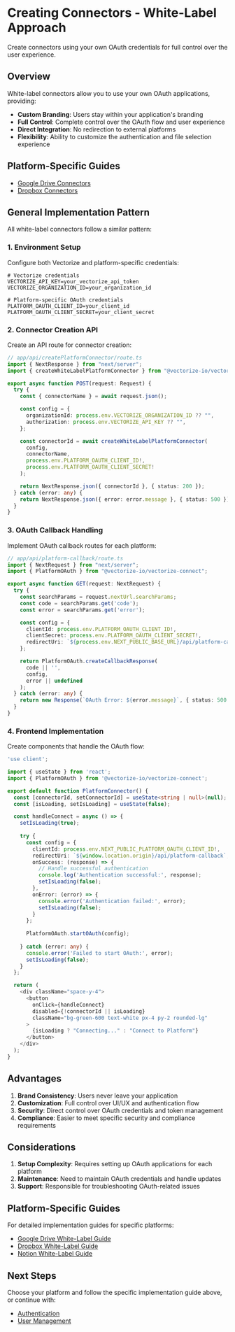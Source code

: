 # Creating Connectors - White-Label Approach

Create connectors using your own OAuth credentials for full control over the user experience.

## Overview

White-label connectors allow you to use your own OAuth applications, providing:

- **Custom Branding**: Users stay within your application's branding
- **Full Control**: Complete control over the OAuth flow and user experience
- **Direct Integration**: No redirection to external platforms
- **Flexibility**: Ability to customize the authentication and file selection experience

## Platform-Specific Guides

- [Google Drive Connectors](./google-drive.md)
- [Dropbox Connectors](./dropbox.md)

## General Implementation Pattern

All white-label connectors follow a similar pattern:

### 1. Environment Setup
Configure both Vectorize and platform-specific credentials:

```env
# Vectorize credentials
VECTORIZE_API_KEY=your_vectorize_api_token
VECTORIZE_ORGANIZATION_ID=your_organization_id

# Platform-specific OAuth credentials
PLATFORM_OAUTH_CLIENT_ID=your_client_id
PLATFORM_OAUTH_CLIENT_SECRET=your_client_secret
```

### 2. Connector Creation API
Create an API route for connector creation:

```typescript
// app/api/createPlatformConnector/route.ts
import { NextResponse } from "next/server";
import { createWhiteLabelPlatformConnector } from "@vectorize-io/vectorize-connect";

export async function POST(request: Request) {
  try {
    const { connectorName } = await request.json();

    const config = {
      organizationId: process.env.VECTORIZE_ORGANIZATION_ID ?? "",
      authorization: process.env.VECTORIZE_API_KEY ?? "",
    };

    const connectorId = await createWhiteLabelPlatformConnector(
      config,
      connectorName,
      process.env.PLATFORM_OAUTH_CLIENT_ID!,
      process.env.PLATFORM_OAUTH_CLIENT_SECRET!
    );

    return NextResponse.json({ connectorId }, { status: 200 });
  } catch (error: any) {
    return NextResponse.json({ error: error.message }, { status: 500 });
  }
}
```

### 3. OAuth Callback Handling
Implement OAuth callback routes for each platform:

```typescript
// app/api/platform-callback/route.ts
import { NextRequest } from "next/server";
import { PlatformOAuth } from "@vectorize-io/vectorize-connect";

export async function GET(request: NextRequest) {
  try {
    const searchParams = request.nextUrl.searchParams;
    const code = searchParams.get('code');
    const error = searchParams.get('error');

    const config = {
      clientId: process.env.PLATFORM_OAUTH_CLIENT_ID!,
      clientSecret: process.env.PLATFORM_OAUTH_CLIENT_SECRET!,
      redirectUri: `${process.env.NEXT_PUBLIC_BASE_URL}/api/platform-callback`
    };

    return PlatformOAuth.createCallbackResponse(
      code || '',
      config,
      error || undefined
    );
  } catch (error: any) {
    return new Response(`OAuth Error: ${error.message}`, { status: 500 });
  }
}
```

### 4. Frontend Implementation
Create components that handle the OAuth flow:

```typescript
'use client';

import { useState } from 'react';
import { PlatformOAuth } from '@vectorize-io/vectorize-connect';

export default function PlatformConnector() {
  const [connectorId, setConnectorId] = useState<string | null>(null);
  const [isLoading, setIsLoading] = useState(false);

  const handleConnect = async () => {
    setIsLoading(true);
    
    try {
      const config = {
        clientId: process.env.NEXT_PUBLIC_PLATFORM_OAUTH_CLIENT_ID!,
        redirectUri: `${window.location.origin}/api/platform-callback`,
        onSuccess: (response) => {
          // Handle successful authentication
          console.log('Authentication successful:', response);
          setIsLoading(false);
        },
        onError: (error) => {
          console.error('Authentication failed:', error);
          setIsLoading(false);
        }
      };
      
      PlatformOAuth.startOAuth(config);
      
    } catch (error: any) {
      console.error('Failed to start OAuth:', error);
      setIsLoading(false);
    }
  };

  return (
    <div className="space-y-4">
      <button
        onClick={handleConnect}
        disabled={!connectorId || isLoading}
        className="bg-green-600 text-white px-4 py-2 rounded-lg"
      >
        {isLoading ? "Connecting..." : "Connect to Platform"}
      </button>
    </div>
  );
}
```

## Advantages

1. **Brand Consistency**: Users never leave your application
2. **Customization**: Full control over UI/UX and authentication flow
3. **Security**: Direct control over OAuth credentials and token management
4. **Compliance**: Easier to meet specific security and compliance requirements

## Considerations

1. **Setup Complexity**: Requires setting up OAuth applications for each platform
2. **Maintenance**: Need to maintain OAuth credentials and handle updates
3. **Support**: Responsible for troubleshooting OAuth-related issues

## Platform-Specific Guides

For detailed implementation guides for specific platforms:

- [Google Drive White-Label Guide](./google-drive.md)
- [Dropbox White-Label Guide](./dropbox.md)
- [Notion White-Label Guide](./notion.md)

## Next Steps

Choose your platform and follow the specific implementation guide above, or continue with:

- [Authentication](../../authentication/white-label/)
- [User Management](../../user-management/white-label/)
